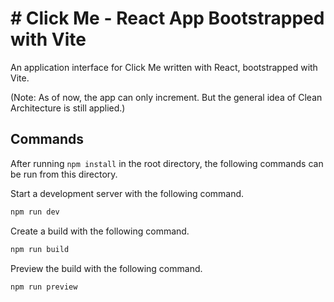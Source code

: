 # # Click Me - React App Bootstrapped with Vite

An application interface for Click Me written with React, bootstrapped with Vite.

(Note: As of now, the app can only increment. But the general idea of Clean Architecture is still applied.)

## Commands

After running `npm install` in the root directory, the following commands can be run from this directory.

Start a development server with the following command.

```bash
npm run dev
```

Create a build with the following command.

```bash
npm run build
```

Preview the build with the following command.

```bash
npm run preview
```
